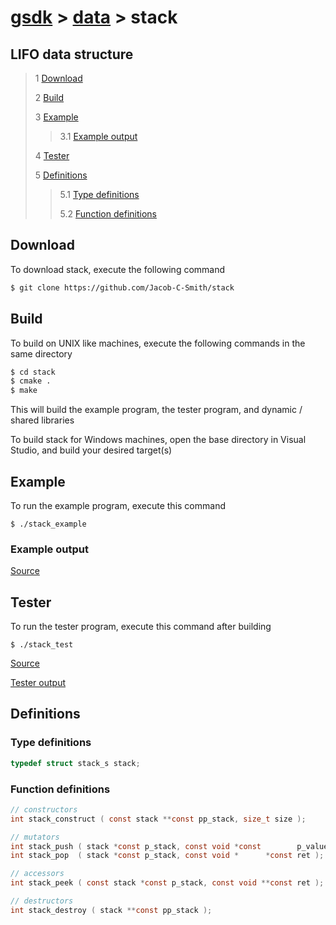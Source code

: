 # [gsdk](../../../README.md) > [data](../data.md) > stack

## LIFO data structure

 > 1 [Download](#download)
 >
 > 2 [Build](#build)
 >
 > 3 [Example](#example)
 >
 >> 3.1 [Example output](#example-output)
 >
 > 4 [Tester](#tester)
 >
 > 5 [Definitions](#definitions)
 >
 >> 5.1 [Type definitions](#type-definitions)
 >>
 >> 5.2 [Function definitions](#function-definitions)
 
 ## Download
 To download stack, execute the following command
 ```bash
 $ git clone https://github.com/Jacob-C-Smith/stack
 ```
 ## Build
 To build on UNIX like machines, execute the following commands in the same directory
 ```bash
 $ cd stack
 $ cmake .
 $ make
 ```
  This will build the example program, the tester program, and dynamic / shared libraries

  To build stack for Windows machines, open the base directory in Visual Studio, and build your desired target(s)
 ## Example
 To run the example program, execute this command
 ```
 $ ./stack_example
 ```
 ### Example output

 [Source](main.c)
## Tester
 To run the tester program, execute this command after building
 ```
 $ ./stack_test
 ```
 [Source](stack_test.c)
 
 [Tester output](test_output.txt)

 ## Definitions
 ### Type definitions
 ```c
 typedef struct stack_s stack;
 ```
 ### Function definitions
 ```c 
// constructors 
int stack_construct ( const stack **const pp_stack, size_t size );

// mutators
int stack_push ( stack *const p_stack, const void *const        p_value );
int stack_pop  ( stack *const p_stack, const void *      *const ret );

// accessors
int stack_peek ( const stack *const p_stack, const void **const ret );

// destructors
int stack_destroy ( stack **const pp_stack );
```